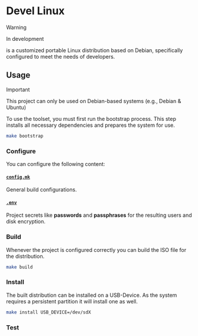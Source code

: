 # Devel Linux
> [!WARNING]
> In development

is a customized portable Linux distribution based on Debian, specifically configured to meet the needs of developers.
 
## Usage
> [!IMPORTANT]  
> This project can only be used on Debian-based systems (e.g., Debian & Ubuntu)


To use the toolset, you must first run the bootstrap process. This step installs all necessary dependencies and prepares the system for use.
```bash
make bootstrap
```
### Configure
You can configure the following content:

#### [`config.mk`](https://github.com/nodedev74/Devel-Linux/blob/master/config.example.mk)
General build configurations.

#### [`.env`](https://github.com/nodedev74/Devel-Linux/blob/master/.env.exampe)
Project secrets like **passwords** and **passphrases** for the resulting users and disk encryption. 

### Build
Whenever the project is configured correctly you can build the ISO file for the distribution.
```bash
make build
```

### Install
The built distribution can be installed on a USB-Device. As the system requires a persistent partition it will install one as well.

```bash
make install USB_DEVICE=/dev/sdX
```

### Test


